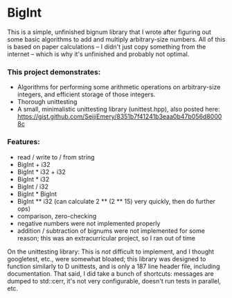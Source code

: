 # BigInt

This is a simple, unfinished bignum library that I wrote after figuring out some
basic algorithms to add and multiply arbitrary-size numbers. All of this is based
on paper calculations – I didn't just copy something from the internet – which is
why it's unfinished and probably not optimal.

### This project demonstrates:
* Algorithms for performing some arithmetic operations on arbitrary-size integers, and efficient storage of those integers. 
* Thorough unittesting
* A small, minimalistic unittesting library (unittest.hpp), also posted here: https://gist.github.com/SeijiEmery/8351b7f41241b3eaa0b47b056d80008c

### Features:
* read / write to / from string
* BigInt + i32
* BigInt * i32 + i32
* BigInt * i32
* BigInt / i32
* BigInt * BigInt
* BigInt ** i32    (can calculate 2 ** (2 ** 15) very quickly, then do further ops)
* comparison, zero-checking
* negative numbers were not implemented properly
* addition / subtraction of bignums were not implemented for some reason; this was an extracurricular project, so I ran out of time


On the unittesting library: This is *not* difficult to implement, and I thought
googletest, etc., were somewhat bloated; this library was designed to function 
similarly to D unittests, and is only a 187 line header file, including 
documentation. That said, I did take a bunch of shortcuts: messages are dumped
to std::cerr, it's not very configurable, doesn't run tests in parallel, etc.
